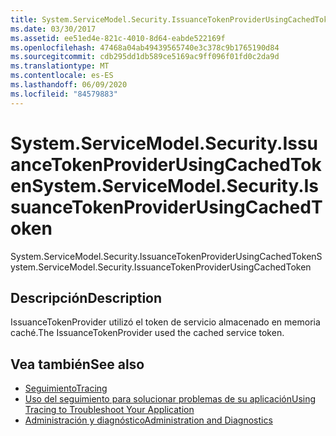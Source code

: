 ```yaml
---
title: System.ServiceModel.Security.IssuanceTokenProviderUsingCachedToken
ms.date: 03/30/2017
ms.assetid: ee51ed4e-821c-4010-8d64-eabde522169f
ms.openlocfilehash: 47468a04ab49439565740e3c378c9b1765190d84
ms.sourcegitcommit: cdb295dd1db589ce5169ac9ff096f01fd0c2da9d
ms.translationtype: MT
ms.contentlocale: es-ES
ms.lasthandoff: 06/09/2020
ms.locfileid: "84579883"
---
```

# <a name="systemservicemodelsecurityissuancetokenproviderusingcachedtoken"></a><span data-ttu-id="b12e1-102">System.ServiceModel.Security.IssuanceTokenProviderUsingCachedToken</span><span class="sxs-lookup"><span data-stu-id="b12e1-102">System.ServiceModel.Security.IssuanceTokenProviderUsingCachedToken</span></span>
<span data-ttu-id="b12e1-103">System.ServiceModel.Security.IssuanceTokenProviderUsingCachedToken</span><span class="sxs-lookup"><span data-stu-id="b12e1-103">System.ServiceModel.Security.IssuanceTokenProviderUsingCachedToken</span></span>  
  
## <a name="description"></a><span data-ttu-id="b12e1-104">Descripción</span><span class="sxs-lookup"><span data-stu-id="b12e1-104">Description</span></span>  
 <span data-ttu-id="b12e1-105">IssuanceTokenProvider utilizó el token de servicio almacenado en memoria caché.</span><span class="sxs-lookup"><span data-stu-id="b12e1-105">The IssuanceTokenProvider used the cached service token.</span></span>  
  
## <a name="see-also"></a><span data-ttu-id="b12e1-106">Vea también</span><span class="sxs-lookup"><span data-stu-id="b12e1-106">See also</span></span>

- [<span data-ttu-id="b12e1-107">Seguimiento</span><span class="sxs-lookup"><span data-stu-id="b12e1-107">Tracing</span></span>](index.md)
- [<span data-ttu-id="b12e1-108">Uso del seguimiento para solucionar problemas de su aplicación</span><span class="sxs-lookup"><span data-stu-id="b12e1-108">Using Tracing to Troubleshoot Your Application</span></span>](using-tracing-to-troubleshoot-your-application.md)
- [<span data-ttu-id="b12e1-109">Administración y diagnóstico</span><span class="sxs-lookup"><span data-stu-id="b12e1-109">Administration and Diagnostics</span></span>](../index.md)
